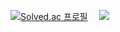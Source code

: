 [![Solved.ac
프로필](http://mazassumnida.wtf/api/v2/generate_badge?boj=goods0103)](https://solved.ac/goods0103)
  <img src="http://mazandi.herokuapp.com/api?handle=goods0103&theme=cold"/>
<!--
**goods0103/goods0103** is a ✨ _special_ ✨ repository because its `README.md` (this file) appears on your GitHub profile.
Here are some ideas to get you started:

- 🔭 I’m currently working on ...
- 🌱 I’m currently learning ...
- 👯 I’m looking to collaborate on ...
- 🤔 I’m looking for help with ...
- 💬 Ask me about ...
- 📫 How to reach me: ...
- 😄 Pronouns: ...
- ⚡ Fun fact: ...
-->
